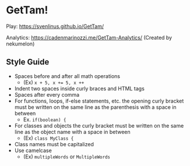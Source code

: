 # GetTam!

Play: https://svenlinus.github.io/GetTam/

Analytics: https://cadenmarinozzi.me/GetTam-Analytics/
(Created by nekumelon)


## Style Guide
* Spaces before and after all math operations
  * (Ex) ```x + 5, x += 5, x ++```
* Indent two spaces inside curly braces and HTML tags
* Spaces after every comma
* For functions, loops, if-else statements, etc. the opening curly bracket must be written on the same line as the parenthesis with a space in between
  * Ex. ```if(boolean) {```
* For classes and objects the curly bracket must be written on the same line as the object name with a space in between
  * (Ex) ```class MyClass {```
* Class names must be capitalized
* Use camelcase
  * (Ex) ```multipleWords``` or ```MultipleWords```
